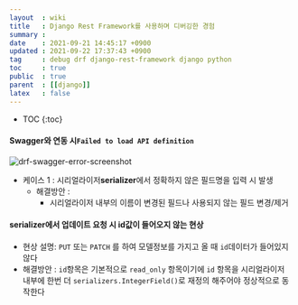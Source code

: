 ```yaml
---
layout  : wiki
title   : Django Rest Framework를 사용하며 디버깅한 경험 
summary : 
date    : 2021-09-21 14:45:17 +0900
updated : 2021-09-22 17:37:43 +0900
tag     : debug drf django-rest-framework django python
toc     : true
public  : true
parent  : [[django]] 
latex   : false
---
```

* TOC
{:toc}

#### Swagger와 연동 시`Failed to load API definition`
 
![drf-swagger-error-screenshot](https://user-images.githubusercontent.com/24582045/134118499-2d9422d7-557b-4e12-810b-e7abbf76c236.png)

* 케이스 1 : 시리얼라이저**serializer**에서 정확하지 않은 필드명을 입력 시 발생
    * 해결방안 :
        * 시리얼라이저 내부의 이름이 변경된 필드나 사용되지 않는 필드 변경/제거

#### serializer에서 업데이트 요청 시 id값이 들어오지 않는 현상

* 현상 설명: `PUT` 또는 `PATCH` 를 하여 모델정보를 가지고 올 때 `id`데이터가 들어있지 않다
* 해결방안 : `id`항목은 기본적으로 `read_only` 항목이기에 `id` 항목을 시리얼라이저 내부에 한번 더 `serializers.IntegerField()`로 재정의 해주어야 정상적으로 동작한다

